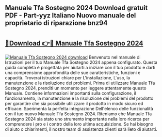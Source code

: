 ## Manuale Tfa Sostegno 2024 Download gratuit PDF - Part-yyz Italiano Nuovo manuale del proprietario di riparazione bnz94

# <h2><a href="http://dffid8i.blite.top/?on=Manuale+Tfa+Sostegno+2024">🔗Download 👉🔴 Manuale Tfa Sostegno 2024</a></h2>

[![Manuale Tfa Sostegno 2024 download](https://i.imgur.com/lujVjoI.png)](http://dffid8i.blite.top/?on=Manuale+Tfa+Sostegno+2024)
Benvenuto nel manuale di Istruzioni per il tuo Manuale Tfa Sostegno 2024 appena configurato. Questa guida completa è progettata per aiutarti a iniziare con il tuo prodotto e darti una comprensione approfondita delle sue caratteristiche, funzioni e capacità. Troverai istruzioni chiare per L'installazione, L'uso, la manutenzione e la risoluzione dei problemi. Prima di utilizzare Manuale Tfa Sostegno 2024, prenditi un momento per leggere attentamente questo Manuale. Contiene informazioni importanti sulla configurazione, il funzionamento, la manutenzione e la risoluzione dei problemi del prodotto per garantire che sia possibile utilizzare il prodotto in modo sicuro ed efficace. Sperimenta la perfetta integrazione Dell'elenco delle funzionalità con il tuo nuovo Manuale Tfa Sostegno 2024. Riteniamo che Manuale Tfa Sostegno 2024 sia stato uno strumento importante nella loro ricerca per comprendere i pro e i contro della loro ultima acquisizione. Se hai bisogno di aiuto o chiarimenti, il nostro team di assistenza clienti sarà lieto di aiutarti.
